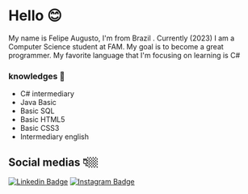 # Hello 😊
My name is Felipe Augusto, I'm from Brazil . Currently (2023) I am a Computer Science student at FAM. My goal is to become a great programmer. My favorite language that I'm focusing on learning is C#

### knowledges 🧠
- C# intermediary
- Java Basic
- Basic SQL
- Basic HTML5
- Basic CSS3
- Intermediary english 

## Social medias 👇🏼
 [![Linkedin Badge](https://img.shields.io/badge/-LinkedIn-blue?style=flat-square&logo=Linkedin&logoColor=white&link=https://https://www.linkedin.com/in/felipe-magalh%C3%A3es-2169441a5/)](https://www.linkedin.com/in/felipe-magalh%C3%A3es-2169441a5/) [![Instagram Badge](https://img.shields.io/badge/-Instagram-violet?style=flat-square&logo=Instagram&logoColor=white&link=https://www.instagram.com/felipea.l.c.magalhaes/)](https://www.instagram.com/felipea.l.c.magalhaes/)
